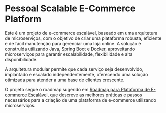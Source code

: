 # Pessoal Scalable E-Commerce Platform

Este é um projeto de e-commerce escalável, baseado em uma arquitetura de microserviços, com o objetivo de criar uma plataforma robusta, eficiente e de fácil manutenção para gerenciar uma loja online. 
A solução é construída utilizando Java, Spring Boot e Docker, aproveitando microserviços para garantir escalabilidade, flexibilidade e alta disponibilidade. 

A arquitetura modular permite que cada serviço seja desenvolvido, implantado e escalado independentemente, oferecendo uma solução otimizada para atender a uma base de clientes crescente.

O projeto segue o roadmap sugerido em [Roadmap para Plataforma de E-commerce Escalável](https://roadmap.sh/projects/scalable-ecommerce-platform), que descreve as melhores práticas e passos necessários para a criação de uma plataforma de e-commerce utilizando microserviços.

